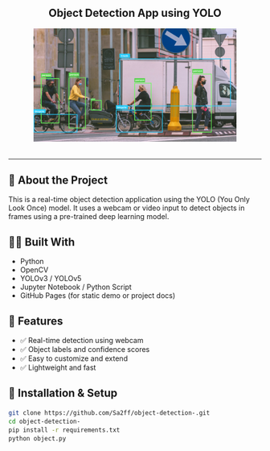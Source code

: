 <h2 align="center">
  Object Detection App using YOLO<br/>

</h2>

<div align="center">
  <img alt="Demo" src="./demo.png" width="80%"/>
</div>

<br/>



---

## 🚀 About the Project

This is a real-time object detection application using the YOLO (You Only Look Once) model. It uses a webcam or video input to detect objects in frames using a pre-trained deep learning model.

## 👩‍💻 Built With

- Python
- OpenCV
- YOLOv3 / YOLOv5
- Jupyter Notebook / Python Script
- GitHub Pages (for static demo or project docs)

## 🎥 Features

- ✅ Real-time detection using webcam
- ✅ Object labels and confidence scores
- ✅ Easy to customize and extend
- ✅ Lightweight and fast




## 🔧 Installation & Setup

```bash
git clone https://github.com/Sa2ff/object-detection-.git
cd object-detection-
pip install -r requirements.txt
python object.py

